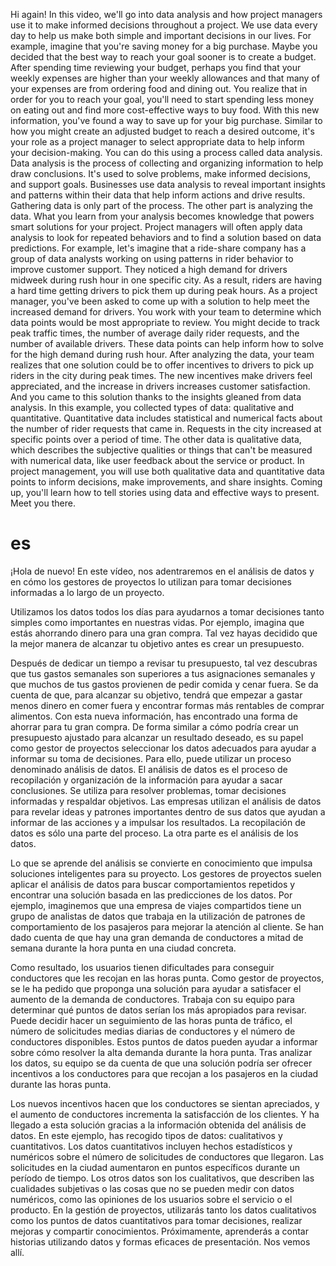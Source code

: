 
Hi again! In this video, we'll go into data analysis and how project managers use it to make informed decisions throughout a project. We use data every day to help us make both simple and important decisions in our lives. For example, imagine that you're saving money for a big purchase. Maybe you decided that the best way to reach your goal sooner is to create a budget. After spending time reviewing your budget, perhaps you find that your weekly expenses are higher than your weekly allowances and that many of your expenses are from ordering food and dining out. You realize that in order for you to reach your goal, you'll need to start spending less money on eating out and find more cost-effective ways to buy food. With this new information, you've found a way to save up for your big purchase. Similar to how you might create an adjusted budget to reach a desired outcome, it's your role as a project manager to select appropriate data to help inform your decision-making. You can do this using a process called data analysis. Data analysis is the process of collecting and organizing information to help draw conclusions. It's used to solve problems, make informed decisions, and support goals. Businesses use data analysis to reveal important insights and patterns within their data that help inform actions and drive results. Gathering data is only part of the process. The other part is analyzing the data. What you learn from your analysis becomes knowledge that powers smart solutions for your project. Project managers will often apply data analysis to look for repeated behaviors and to find a solution based on data predictions. For example, let's imagine that a ride-share company has a group of data analysts working on using patterns in rider behavior to improve customer support. They noticed a high demand for drivers midweek during rush hour in one specific city. As a result, riders are having a hard time getting drivers to pick them up during peak hours. As a project manager, you've been asked to come up with a solution to help meet the increased demand for drivers. You work with your team to determine which data points would be most appropriate to review. You might decide to track peak traffic times, the number of average daily rider requests, and the number of available drivers. These data points can help inform how to solve for the high demand during rush hour. After analyzing the data, your team realizes that one solution could be to offer incentives to drivers to pick up riders in the city during peak times. The new incentives make drivers feel appreciated, and the increase in drivers increases customer satisfaction. And you came to this solution thanks to the insights gleaned from data analysis. In this example, you collected types of data: qualitative and quantitative. Quantitative data includes statistical and numerical facts about the number of rider requests that came in. Requests in the city increased at specific points over a period of time. The other data is qualitative data, which describes the subjective qualities or things that can't be measured with numerical data, like user feedback about the service or product. In project management, you will use both qualitative data and quantitative data points to inform decisions, make improvements, and share insights. Coming up, you'll learn how to tell stories using data and effective ways to present. Meet you there.
# es
¡Hola de nuevo! En este vídeo, nos adentraremos en el análisis de datos y en cómo los gestores de proyectos lo utilizan para tomar decisiones informadas a lo largo de un proyecto.

Utilizamos los datos todos los días para ayudarnos a tomar decisiones tanto simples como importantes en nuestras vidas. Por ejemplo, imagina que estás ahorrando dinero para una gran compra. Tal vez hayas decidido que la mejor manera de alcanzar tu objetivo antes es crear un presupuesto.

Después de dedicar un tiempo a revisar tu presupuesto, tal vez descubras que tus gastos semanales son superiores a tus asignaciones semanales y que muchos de tus gastos provienen de pedir comida y cenar fuera. Se da cuenta de que, para alcanzar su objetivo, tendrá que empezar a gastar menos dinero en comer fuera y encontrar formas más rentables de comprar alimentos. Con esta nueva información, has encontrado una forma de ahorrar para tu gran compra. De forma similar a cómo podría crear un presupuesto ajustado para alcanzar un resultado deseado, es su papel como gestor de proyectos seleccionar los datos adecuados para ayudar a informar su toma de decisiones. Para ello, puede utilizar un proceso denominado análisis de datos. El análisis de datos es el proceso de recopilación y organización de la información para ayudar a sacar conclusiones. Se utiliza para resolver problemas, tomar decisiones informadas y respaldar objetivos. Las empresas utilizan el análisis de datos para revelar ideas y patrones importantes dentro de sus datos que ayudan a informar de las acciones y a impulsar los resultados. La recopilación de datos es sólo una parte del proceso. La otra parte es el análisis de los datos.

Lo que se aprende del análisis se convierte en conocimiento que impulsa soluciones inteligentes para su proyecto. Los gestores de proyectos suelen aplicar el análisis de datos para buscar comportamientos repetidos y encontrar una solución basada en las predicciones de los datos. Por ejemplo, imaginemos que una empresa de viajes compartidos tiene un grupo de analistas de datos que trabaja en la utilización de patrones de comportamiento de los pasajeros para mejorar la atención al cliente.
Se han dado cuenta de que hay una gran demanda de conductores a mitad de semana durante la hora punta en una ciudad concreta.

Como resultado, los usuarios tienen dificultades para conseguir conductores que les recojan en las horas punta. Como gestor de proyectos, se le ha pedido que proponga una solución para ayudar a satisfacer el aumento de la demanda de conductores. Trabaja con su equipo para determinar qué puntos de datos serían los más apropiados para revisar. Puede decidir hacer un seguimiento de las horas punta de tráfico, el número de solicitudes medias diarias de conductores y el número de conductores disponibles. Estos puntos de datos pueden ayudar a informar sobre cómo resolver la alta demanda durante la hora punta. Tras analizar los datos, su equipo se da cuenta de que una solución podría ser ofrecer incentivos a los conductores para que recojan a los pasajeros en la ciudad durante las horas punta.

Los nuevos incentivos hacen que los conductores se sientan apreciados, y el aumento de conductores incrementa la satisfacción de los clientes. Y ha llegado a esta solución gracias a la información obtenida del análisis de datos. En este ejemplo, has recogido tipos de datos: cualitativos y cuantitativos. Los datos cuantitativos incluyen hechos estadísticos y numéricos sobre el número de solicitudes de conductores que llegaron. Las solicitudes en la ciudad aumentaron en puntos específicos durante un período de tiempo. Los otros datos son los cualitativos, que describen las cualidades subjetivas o las cosas que no se pueden medir con datos numéricos, como las opiniones de los usuarios sobre el servicio o el producto. En la gestión de proyectos, utilizarás tanto los datos cualitativos como los puntos de datos cuantitativos para tomar decisiones, realizar mejoras y compartir conocimientos. Próximamente, aprenderás a contar historias utilizando datos y formas eficaces de presentación. Nos vemos allí.